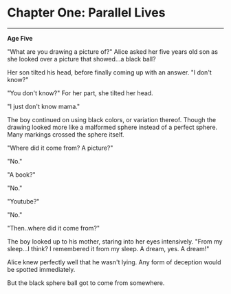 # Chapter One: Parallel Lives


***
**Age Five**

"What are you drawing a picture of?" Alice asked her five years old son as she looked over a picture that showed...a black ball?

Her son tilted his head, before finally coming up with an answer. "I don't know?"

"You don't know?" For her part, she tilted her head.

"I just don't know mama."

The boy continued on using black colors, or variation thereof. Though the drawing looked more like a malformed sphere instead of a perfect sphere. Many markings crossed the sphere itself.

"Where did it come from? A picture?"

"No."

"A book?"

"No."

"Youtube?"

"No."

"Then..where did it come from?"

The boy looked up to his mother, staring into her eyes intensively. "From my sleep...I think? I remembered it from my sleep. A dream, yes. A dream!"

Alice knew perfectly well that he wasn't lying. Any form of deception would be spotted immediately.

But the black sphere ball got to come from somewhere. 
